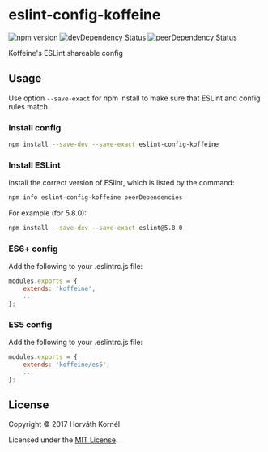 # eslint-config-koffeine

[![npm version](https://img.shields.io/npm/v/eslint-config-koffeine.svg)](https://www.npmjs.com/package/eslint-config-koffeine)
[![devDependency Status](https://david-dm.org/koffeine/eslint-config-koffeine/dev-status.svg)](https://david-dm.org/koffeine/eslint-config-koffeine?type=dev)
[![peerDependency Status](https://david-dm.org/koffeine/eslint-config-koffeine/peer-status.svg)](https://david-dm.org/koffeine/eslint-config-koffeine?type=peer)

Koffeine's ESLint shareable config

## Usage

Use option `--save-exact` for npm install to make sure that ESLint and config rules match.

### Install config

```sh
npm install --save-dev --save-exact eslint-config-koffeine
```

### Install ESLint

Install the correct version of ESlint, which is listed by the command:

```sh
npm info eslint-config-koffeine peerDependencies
```

For example (for 5.8.0):

```sh
npm install --save-dev --save-exact eslint@5.8.0
```

### ES6+ config

Add the following to your .eslintrc.js file:

```js
modules.exports = {
	extends: 'koffeine',
	...
};
```

### ES5 config

Add the following to your .eslintrc.js file:

```js
modules.exports = {
	extends: 'koffeine/es5',
	...
};
```


## License

Copyright © 2017 Horváth Kornél

Licensed under the [MIT License](https://github.com/koffeine/eslint/blob/master/LICENSE).